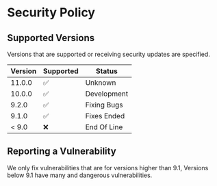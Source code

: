 # Security Policy

## Supported Versions

Versions that are supported or receiving security updates are specified.

| Version | Supported          |   Status  |
| ------- | ------------------ |-----------|
| 11.0.0  | :white_check_mark: |  Unknown  |
| 10.0.0  | :white_check_mark: |Development|
| 9.2.0   | :white_check_mark: |Fixing Bugs|
| 9.1.0   | :white_check_mark: |Fixes Ended|
| < 9.0   | :x:                |End Of Line|

## Reporting a Vulnerability

We only fix vulnerabilities that are for versions higher than 9.1,
Versions below 9.1 have many and dangerous vulnerabilities.
